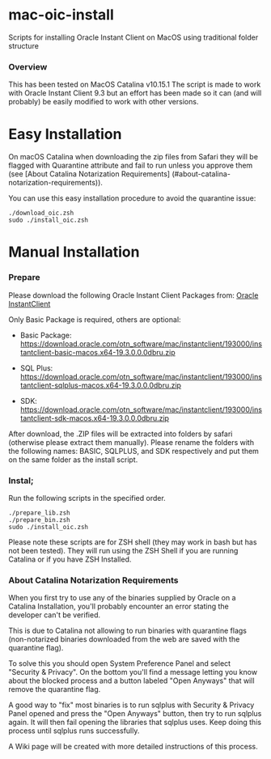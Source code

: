 # mac-oic-install
Scripts for installing Oracle Instant Client on MacOS using traditional folder structure

### Overview
This has been tested on MacOS Catalina v10.15.1
The script is made to work with Oracle Instant Client 9.3 but an effort has been made so it can (and will probably) be easily modified to work with other versions.

# Easy Installation

On macOS Catalina when downloading the zip files from Safari they will be flagged with Quarantine attribute and fail to run unless you approve them (see [About Catalina Notarization Requirements] (#about-catalina-notarization-requirements)).

You can use this easy installation procedure to avoid the quarantine issue:

```
./download_oic.zsh
sudo ./install_oic.zsh
```

# Manual Installation

### Prepare
Please download the following Oracle Instant Client Packages from: [Oracle InstantClient](https://download.oracle.com/otn_software/mac/instantclient/193000/instantclient-basic-macos.x64-19.3.0.0.0dbru.zip)

Only Basic Package is required, others are optional:

- Basic Package: https://download.oracle.com/otn_software/mac/instantclient/193000/instantclient-basic-macos.x64-19.3.0.0.0dbru.zip

- SQL Plus: https://download.oracle.com/otn_software/mac/instantclient/193000/instantclient-sqlplus-macos.x64-19.3.0.0.0dbru.zip

- SDK: https://download.oracle.com/otn_software/mac/instantclient/193000/instantclient-sdk-macos.x64-19.3.0.0.0dbru.zip

After download, the .ZIP files will be extracted into folders by safari (otherwise please extract them manually). Please rename the folders with the following names: BASIC, SQLPLUS, and SDK respectively and put them on the same folder as the install script.


### Instal;
Run the following scripts in the specified order.

```
./prepare_lib.zsh
./prepare_bin.zsh
sudo ./install_oic.zsh
```
Please note these scripts are for ZSH shell (they may work in bash but has not been tested).
They will run using the ZSH Shell if you are running Catalina or if you have ZSH Installed.

### About Catalina Notarization Requirements
When you first try to use any of the binaries supplied by Oracle on a Catalina Installation, you'll probably encounter an error stating the developer can't be verified.

This is due to Catalina not allowing to run binaries with quarantine flags (non-notarized binaries downloaded from the web are saved with the quarantine flag).

To solve this you should open System Preference Panel and select "Security & Privacy". On the bottom you'll find a message letting you know about the blocked process and a button labeled "Open Anyways" that will remove the quarantine flag.

A good way to "fix" most binaries is to run sqlplus with Security & Privacy Panel opened and press the "Open Anyways" button, then try to run sqlplus again. It will then fail opening the libraries that sqlplus uses. Keep doing this process until sqlplus runs successfully.

A Wiki page will be created with more detailed instructions of this process.

